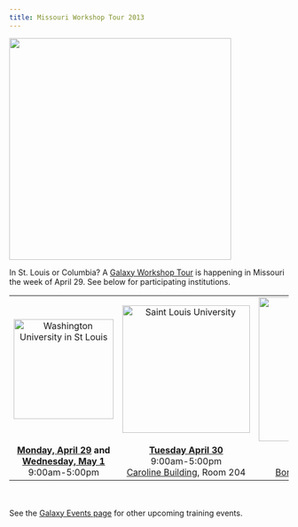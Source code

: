```yaml
---
title: Missouri Workshop Tour 2013
---
```

<div class='center'><img src="/src/images/logos/MissouriGalaxyWorkshopTour2013.png" alt="" width="400px" /></div>



In St. Louis or Columbia?  A [Galaxy Workshop Tour](/events/) is happening in Missouri the week of April 29.  See below for participating institutions.

<table>
  <tr>
    <td style=" text-align: center; width: 250px; border: none;"> <a href='/src/events/wash-u2013/index.md'><img src="/src/images/logos/WashULogoWide.jpg" alt="Washington University in St Louis" width="180" /></a> </td>
    <td style=" text-align: center; width: 250px; border: none;"> <a href='/src/events/slu2013/index.md'><img src="/src/images/logos/SLULogoWide.png" alt="Saint Louis University" width="230" /></a> </td>
    <td style=" text-align: center; width: 270px; border: none;"> <a href='/src/events/missouri2013/index.md'><img src="/src/images/logos/UMissouriLogoWide.png" alt="University of Missouri Columbia" width="260" /></a> </td>
  </tr>
  <tr>
    <td style=" text-align: center; border: none;"> <strong><a href='/src/events/wash-u2013/index.md'>Monday, April 29</a> and <a href='/src/events/wash-u2013/index.md'>Wednesday, May 1</a></strong><br />9:00am-5:00pm </td>
    <td style=" text-align: center; border: none;"> <strong><a href='/src/events/slu2013/index.md'>Tuesday April 30</a></strong><br />9:00am-5:00pm<br /><a href='http://www.slu.edu/campusmap/pdf_maps/section_3_of_3.pdf'>Caroline Building</a>, Room 204 </td>
    <td style=" text-align: center; border: none;"> <strong><a href='/src/events/missouri2013/index.md'>Thursday, May 2</a></strong><br />9:00am-5:00pm<br /><a href='http://map.missouri.edu/?bldg=37156'>Bond Life Sciences Center</a> </td>
  </tr>
</table>


<br /><br />
See the [Galaxy Events page](/events/) for other upcoming training events.
